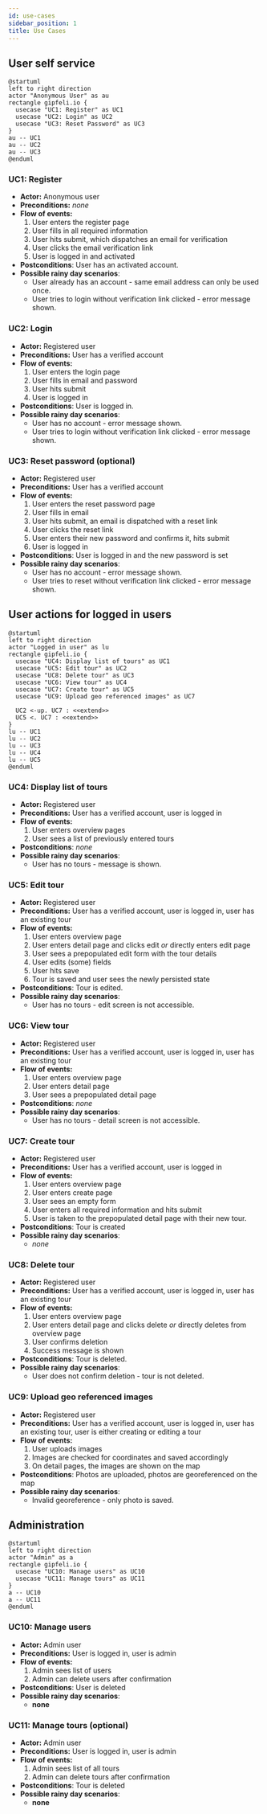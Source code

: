 ```yaml
---
id: use-cases
sidebar_position: 1
title: Use Cases
---
```


## User self service

```plantuml User sign up
@startuml
left to right direction
actor "Anonymous User" as au
rectangle gipfeli.io {
  usecase "UC1: Register" as UC1
  usecase "UC2: Login" as UC2
  usecase "UC3: Reset Password" as UC3
}
au -- UC1
au -- UC2
au -- UC3
@enduml
```

### UC1: Register

* **Actor:** Anonymous user
* **Preconditions:** *none*
* **Flow of events:**
    1. User enters the register page
    2. User fills in all required information
    3. User hits submit, which dispatches an email for verification
    4. User clicks the email verification link
    5. User is logged in and activated
* **Postconditions**: User has an activated account.
* **Possible rainy day scenarios**:
    * User already has an account - same email address can only be used once.
    * User tries to login without verification link clicked - error message shown.

### UC2: Login

* **Actor:** Registered user
* **Preconditions:** User has a verified account
* **Flow of events:**
    1. User enters the login page
    2. User fills in email and password
    3. User hits submit
    4. User is logged in
* **Postconditions**: User is logged in.
* **Possible rainy day scenarios**:
    * User has no account - error message shown.
    * User tries to login without verification link clicked - error message shown.

### UC3: Reset password (optional)

* **Actor:** Registered user
* **Preconditions:** User has a verified account
* **Flow of events:**
    1. User enters the reset password page
    2. User fills in email
    3. User hits submit, an email is dispatched with a reset link
    4. User clicks the reset link
    5. User enters their new password and confirms it, hits submit
    6. User is logged in
* **Postconditions**: User is logged in and the new password is set
* **Possible rainy day scenarios**:
    * User has no account - error message shown.
    * User tries to reset without verification link clicked - error message shown.

## User actions for logged in users

```plantuml Tour administration
@startuml
left to right direction
actor "Logged in user" as lu
rectangle gipfeli.io {
  usecase "UC4: Display list of tours" as UC1
  usecase "UC5: Edit tour" as UC2
  usecase "UC8: Delete tour" as UC3
  usecase "UC6: View tour" as UC4
  usecase "UC7: Create tour" as UC5
  usecase "UC9: Upload geo referenced images" as UC7
  
  UC2 <-up. UC7 : <<extend>>
  UC5 <. UC7 : <<extend>>
}
lu -- UC1
lu -- UC2
lu -- UC3
lu -- UC4
lu -- UC5
@enduml
```

### UC4: Display list of tours

* **Actor:** Registered user
* **Preconditions:** User has a verified account, user is logged in
* **Flow of events:**
    1. User enters overview pages
    2. User sees a list of previously entered tours
* **Postconditions**: *none*
* **Possible rainy day scenarios**:
    * User has no tours - message is shown.

### UC5: Edit tour

* **Actor:** Registered user
* **Preconditions:** User has a verified account, user is logged in, user has an existing tour
* **Flow of events:**
    1. User enters overview page
    2. User enters detail page and clicks edit *or* directly enters edit page
    3. User sees a prepopulated edit form with the tour details
    4. User edits (some) fields
    5. User hits save
    6. Tour is saved and user sees the newly persisted state
* **Postconditions**: Tour is edited.
* **Possible rainy day scenarios**:
    * User has no tours - edit screen is not accessible.

### UC6: View tour

* **Actor:** Registered user
* **Preconditions:** User has a verified account, user is logged in, user has an existing tour
* **Flow of events:**
    1. User enters overview page
    2. User enters detail page
    3. User sees a prepopulated detail page
* **Postconditions**: *none*
* **Possible rainy day scenarios**:
    * User has no tours - detail screen is not accessible.

### UC7: Create tour

* **Actor:** Registered user
* **Preconditions:** User has a verified account, user is logged in
* **Flow of events:**
    1. User enters overview page
    2. User enters create page
    3. User sees an empty form
    4. User enters all required information and hits submit
    5. User is taken to the prepopulated detail page with their new tour.
* **Postconditions**: Tour is created
* **Possible rainy day scenarios**:
    * *none*


### UC8: Delete tour

* **Actor:** Registered user
* **Preconditions:** User has a verified account, user is logged in, user has an existing tour
* **Flow of events:**
  1. User enters overview page
  2. User enters detail page and clicks delete *or* directly deletes from overview page
  3. User confirms deletion
  4. Success message is shown
* **Postconditions**: Tour is deleted.
* **Possible rainy day scenarios**:
  * User does not confirm deletion - tour is not deleted.


### UC9: Upload geo referenced images

* **Actor:** Registered user
* **Preconditions:** User has a verified account, user is logged in, user has an existing tour, user is either creating or editing a tour
* **Flow of events:**
  1. User uploads images
  2. Images are checked for coordinates and saved accordingly
  3. On detail pages, the images are shown on the map
* **Postconditions**: Photos are uploaded, photos are georeferenced on the map
* **Possible rainy day scenarios**:
  * Invalid georeference - only photo is saved.



## Administration

```plantuml Admin
@startuml
left to right direction
actor "Admin" as a
rectangle gipfeli.io {
  usecase "UC10: Manage users" as UC10
  usecase "UC11: Manage tours" as UC11
}
a -- UC10
a -- UC11
@enduml
```

### UC10: Manage users

* **Actor:** Admin user
* **Preconditions:** User is logged in, user is admin
* **Flow of events:**
  1. Admin sees list of users
  2. Admin can delete users after confirmation
* **Postconditions**: User is deleted
* **Possible rainy day scenarios**:
  * **none**


### UC11: Manage tours (optional)

* **Actor:** Admin user
* **Preconditions:** User is logged in, user is admin
* **Flow of events:**
  1. Admin sees list of all tours
  2. Admin can delete tours after confirmation
* **Postconditions**: Tour is deleted
* **Possible rainy day scenarios**:
  * **none**